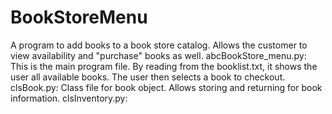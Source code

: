 # BookStoreMenu
A program to add books to a book store catalog. Allows the customer to view availability and "purchase" books as well. 
abcBookStore_menu.py: This is the main program file. By reading from the booklist.txt, it shows the user all available books. The user then selects a book to checkout. 
clsBook.py: Class file for book object. Allows storing and returning for book information. 
clsInventory.py: 
